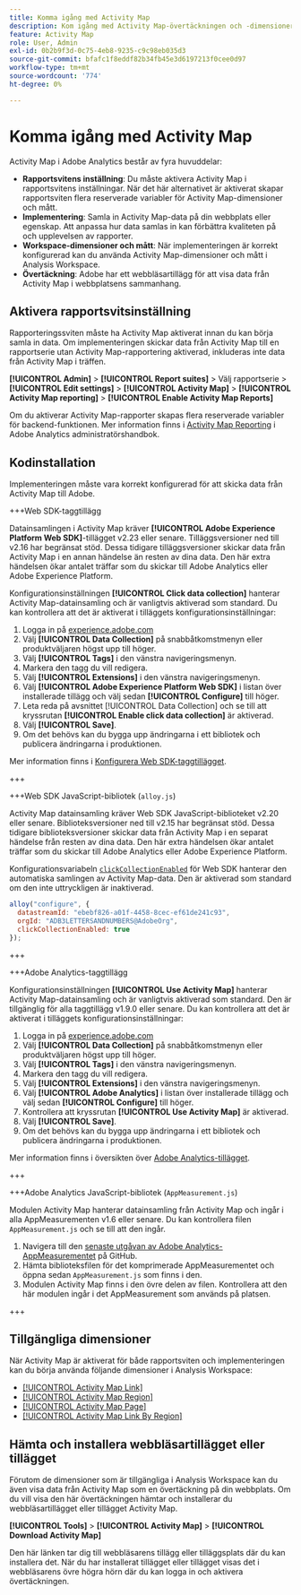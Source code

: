 ```yaml
---
title: Komma igång med Activity Map
description: Kom igång med Activity Map-övertäckningen och -dimensionerna.
feature: Activity Map
role: User, Admin
exl-id: 0b2b9f3d-0c75-4eb8-9235-c9c98eb035d3
source-git-commit: bfafc1f8eddf82b34fb45e3d6197213f0cee0d97
workflow-type: tm+mt
source-wordcount: '774'
ht-degree: 0%

---
```


# Komma igång med Activity Map

Activity Map i Adobe Analytics består av fyra huvuddelar:

* **Rapportsvitens inställning**: Du måste aktivera Activity Map i rapportsvitens inställningar. När det här alternativet är aktiverat skapar rapportsviten flera reserverade variabler för Activity Map-dimensioner och mått.
* **Implementering**: Samla in Activity Map-data på din webbplats eller egenskap. Att anpassa hur data samlas in kan förbättra kvaliteten på och upplevelsen av rapporter.
* **Workspace-dimensioner och mått**: När implementeringen är korrekt konfigurerad kan du använda Activity Map-dimensioner och mått i Analysis Workspace.
* **Övertäckning**: Adobe har ett webbläsartillägg för att visa data från Activity Map i webbplatsens sammanhang.

## Aktivera rapportsvitsinställning

Rapporteringssviten måste ha Activity Map aktiverat innan du kan börja samla in data. Om implementeringen skickar data från Activity Map till en rapportserie utan Activity Map-rapportering aktiverad, inkluderas inte data från Activity Map i träffen.

**[!UICONTROL Admin]** > **[!UICONTROL Report suites]** > Välj rapportserie > **[!UICONTROL Edit settings]** > **[!UICONTROL Activity Map]** > **[!UICONTROL Activity Map reporting]** > **[!UICONTROL Enable Activity Map Reports]**

Om du aktiverar Activity Map-rapporter skapas flera reserverade variabler för backend-funktionen. Mer information finns i [Activity Map Reporting](/help/admin/admin/c-manage-report-suites/c-edit-report-suites/activity-map.md) i Adobe Analytics administratörshandbok.

## Kodinstallation

Implementeringen måste vara korrekt konfigurerad för att skicka data från Activity Map till Adobe.

+++Web SDK-taggtillägg

Datainsamlingen i Activity Map kräver **[!UICONTROL Adobe Experience Platform Web SDK]**-tillägget v2.23 eller senare. Tilläggsversioner ned till v2.16 har begränsat stöd. Dessa tidigare tilläggsversioner skickar data från Activity Map i en annan händelse än resten av dina data. Den här extra händelsen ökar antalet träffar som du skickar till Adobe Analytics eller Adobe Experience Platform.

Konfigurationsinställningen **[!UICONTROL Click data collection]** hanterar Activity Map-datainsamling och är vanligtvis aktiverad som standard. Du kan kontrollera att det är aktiverat i tilläggets konfigurationsinställningar:

1. Logga in på [experience.adobe.com](https://experience.adobe.com)
1. Välj **[!UICONTROL Data Collection]** på snabbåtkomstmenyn eller produktväljaren högst upp till höger.
1. Välj **[!UICONTROL Tags]** i den vänstra navigeringsmenyn.
1. Markera den tagg du vill redigera.
1. Välj **[!UICONTROL Extensions]** i den vänstra navigeringsmenyn.
1. Välj **[!UICONTROL Adobe Experience Platform Web SDK]** i listan över installerade tillägg och välj sedan **[!UICONTROL Configure]** till höger.
1. Leta reda på avsnittet [!UICONTROL Data Collection] och se till att kryssrutan **[!UICONTROL Enable click data collection]** är aktiverad.
1. Välj **[!UICONTROL Save]**.
1. Om det behövs kan du bygga upp ändringarna i ett bibliotek och publicera ändringarna i produktionen.

Mer information finns i [Konfigurera Web SDK-taggtillägget](https://experienceleague.adobe.com/en/docs/experience-platform/tags/extensions/client/web-sdk/web-sdk-extension-configuration#data-collection).

+++

+++Web SDK JavaScript-bibliotek (`alloy.js`)

Activity Map datainsamling kräver Web SDK JavaScript-biblioteket v2.20 eller senare. Biblioteksversioner ned till v2.15 har begränsat stöd. Dessa tidigare biblioteksversioner skickar data från Activity Map i en separat händelse från resten av dina data. Den här extra händelsen ökar antalet träffar som du skickar till Adobe Analytics eller Adobe Experience Platform.

Konfigurationsvariabeln [`clickCollectionEnabled`](https://experienceleague.adobe.com/en/docs/experience-platform/web-sdk/commands/configure/clickcollectionenabled) för Web SDK hanterar den automatiska samlingen av Activity Map-data. Den är aktiverad som standard om den inte uttryckligen är inaktiverad.

```js
alloy("configure", {
  datastreamId: "ebebf826-a01f-4458-8cec-ef61de241c93",
  orgId: "ADB3LETTERSANDNUMBERS@AdobeOrg",
  clickCollectionEnabled: true
});
```

+++

+++Adobe Analytics-taggtillägg

Konfigurationsinställningen **[!UICONTROL Use Activity Map]** hanterar Activity Map-datainsamling och är vanligtvis aktiverad som standard. Den är tillgänglig för alla taggtillägg v1.9.0 eller senare. Du kan kontrollera att det är aktiverat i tilläggets konfigurationsinställningar:

1. Logga in på [experience.adobe.com](https://experience.adobe.com)
1. Välj **[!UICONTROL Data Collection]** på snabbåtkomstmenyn eller produktväljaren högst upp till höger.
1. Välj **[!UICONTROL Tags]** i den vänstra navigeringsmenyn.
1. Markera den tagg du vill redigera.
1. Välj **[!UICONTROL Extensions]** i den vänstra navigeringsmenyn.
1. Välj **[!UICONTROL Adobe Analytics]** i listan över installerade tillägg och välj sedan **[!UICONTROL Configure]** till höger.
1. Kontrollera att kryssrutan **[!UICONTROL Use Activity Map]** är aktiverad.
1. Välj **[!UICONTROL Save]**.
1. Om det behövs kan du bygga upp ändringarna i ett bibliotek och publicera ändringarna i produktionen.

Mer information finns i översikten över [Adobe Analytics-tillägget](https://experienceleague.adobe.com/en/docs/experience-platform/tags/extensions/client/analytics/overview).

+++

+++Adobe Analytics JavaScript-bibliotek (`AppMeasurement.js`)

Modulen Activity Map hanterar datainsamling från Activity Map och ingår i alla AppMeasurementen v1.6 eller senare. Du kan kontrollera filen `AppMeasurement.js` och se till att den ingår.

1. Navigera till den [senaste utgåvan av Adobe Analytics-AppMeasurementet](https://github.com/adobe/appmeasurement/releases/latest) på GitHub.
1. Hämta biblioteksfilen för det komprimerade AppMeasurementet och öppna sedan `AppMeasurement.js` som finns i den.
1. Modulen Activity Map finns i den övre delen av filen. Kontrollera att den här modulen ingår i det AppMeasurement som används på platsen.

+++

## Tillgängliga dimensioner

När Activity Map är aktiverat för både rapportsviten och implementeringen kan du börja använda följande dimensioner i Analysis Workspace:

* [[!UICONTROL Activity Map Link]](/help/components/dimensions/activity-map-link.md)
* [[!UICONTROL Activity Map Region]](/help/components/dimensions/activity-map-region.md)
* [[!UICONTROL Activity Map Page]](/help/components/dimensions/activity-map-page.md)
* [[!UICONTROL Activity Map Link By Region]](/help/components/dimensions/activity-map-link-by-region.md)

## Hämta och installera webbläsartillägget eller tillägget

Förutom de dimensioner som är tillgängliga i Analysis Workspace kan du även visa data från Activity Map som en övertäckning på din webbplats. Om du vill visa den här övertäckningen hämtar och installerar du webbläsartillägget eller tillägget Activity Map.

**[!UICONTROL Tools]** > **[!UICONTROL Activity Map]** > **[!UICONTROL Download Activity Map]**

Den här länken tar dig till webbläsarens tillägg eller tilläggsplats där du kan installera det. När du har installerat tillägget eller tillägget visas det i webbläsarens övre högra hörn där du kan logga in och aktivera övertäckningen.
